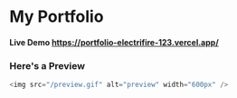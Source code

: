 # My Portfolio
#### Live Demo https://portfolio-electrifire-123.vercel.app/

### Here's a Preview 
````Javascript
<img src="/preview.gif" alt="preview" width="600px" />
